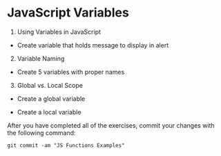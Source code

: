 # JavaScript Variables

1. Using Variables in JavaScript

* Create variable that holds message to display in alert

2. Variable Naming

* Create 5 variables with proper names

3. Global vs. Local Scope

* Create a global variable

* Create a local variable

After you have completed all of the exercises, commit your changes with the following command:

```
git commit -am "JS Functions Examples"
```
